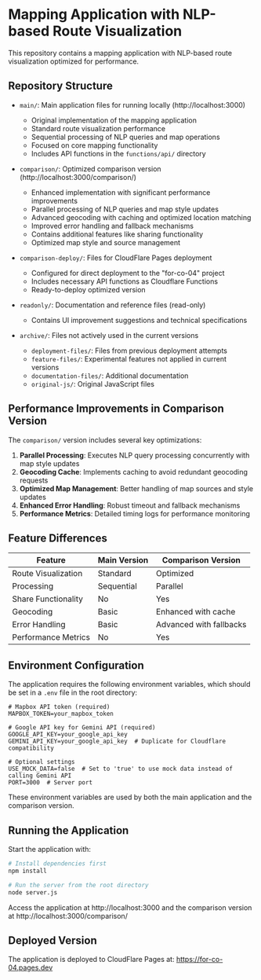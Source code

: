 # Mapping Application with NLP-based Route Visualization

This repository contains a mapping application with NLP-based route visualization optimized for performance.

## Repository Structure

- `main/`: Main application files for running locally (http://localhost:3000)
  - Original implementation of the mapping application
  - Standard route visualization performance
  - Sequential processing of NLP queries and map operations
  - Focused on core mapping functionality
  - Includes API functions in the `functions/api/` directory

- `comparison/`: Optimized comparison version (http://localhost:3000/comparison/)
  - Enhanced implementation with significant performance improvements
  - Parallel processing of NLP queries and map style updates
  - Advanced geocoding with caching and optimized location matching
  - Improved error handling and fallback mechanisms
  - Contains additional features like sharing functionality
  - Optimized map style and source management

- `comparison-deploy/`: Files for CloudFlare Pages deployment
  - Configured for direct deployment to the "for-co-04" project
  - Includes necessary API functions as Cloudflare Functions
  - Ready-to-deploy optimized version

- `readonly/`: Documentation and reference files (read-only)
  - Contains UI improvement suggestions and technical specifications

- `archive/`: Files not actively used in the current versions
  - `deployment-files/`: Files from previous deployment attempts
  - `feature-files/`: Experimental features not applied in current versions
  - `documentation-files/`: Additional documentation
  - `original-js/`: Original JavaScript files

## Performance Improvements in Comparison Version

The `comparison/` version includes several key optimizations:

1. **Parallel Processing**: Executes NLP query processing concurrently with map style updates
2. **Geocoding Cache**: Implements caching to avoid redundant geocoding requests
3. **Optimized Map Management**: Better handling of map sources and style updates
4. **Enhanced Error Handling**: Robust timeout and fallback mechanisms
5. **Performance Metrics**: Detailed timing logs for performance monitoring

## Feature Differences

| Feature | Main Version | Comparison Version |
|---------|-------------|-------------------|
| Route Visualization | Standard | Optimized |
| Processing | Sequential | Parallel |
| Share Functionality | No | Yes |
| Geocoding | Basic | Enhanced with cache |
| Error Handling | Basic | Advanced with fallbacks |
| Performance Metrics | No | Yes |

## Environment Configuration

The application requires the following environment variables, which should be set in a `.env` file in the root directory:

```
# Mapbox API token (required)
MAPBOX_TOKEN=your_mapbox_token

# Google API key for Gemini API (required)
GOOGLE_API_KEY=your_google_api_key
GEMINI_API_KEY=your_google_api_key  # Duplicate for Cloudflare compatibility

# Optional settings
USE_MOCK_DATA=false  # Set to 'true' to use mock data instead of calling Gemini API
PORT=3000  # Server port
```

These environment variables are used by both the main application and the comparison version.

## Running the Application

Start the application with:

```bash
# Install dependencies first
npm install

# Run the server from the root directory
node server.js
```

Access the application at http://localhost:3000 and the comparison version at http://localhost:3000/comparison/

## Deployed Version

The application is deployed to CloudFlare Pages at: https://for-co-04.pages.dev 
